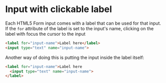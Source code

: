 # Input with clickable label

Each HTML5 Form input comes with a label that can be used for that input. If the `for` attribute of the label is set to the input's name, clicking on the label with focus the cursor to the input

```html
<label for="input-name">Label here</label>
<input type="text" name="input-name">
```

Another way of doing this is putting the input inside the label itself:

```html
<label for="input-name">Label here
  <input type="text" name="input-name">
</label>
```
